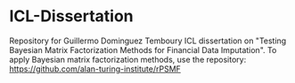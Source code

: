 # ICL-Dissertation
Repository for Guillermo Dominguez Temboury ICL dissertation on "Testing Bayesian Matrix Factorization Methods for Financial Data Imputation". To apply Bayesian matrix factorization methods, use the repository: https://github.com/alan-turing-institute/rPSMF
